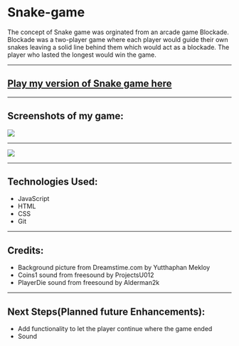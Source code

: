 # Snake-game

The concept of Snake game was orginated from an arcade game Blockade. Blockade was a two-player game where each player would guide their own snakes leaving a solid line behind them which would act as a blockade. The player who lasted the longest would win the game. 

***

## [Play my version of Snake game here](https://binod164.github.io/snake-game/)

***
## Screenshots of my game:
<img src = "https://i.imgur.com/xAiha7T.png">

***

<img src = "https://i.imgur.com/nPGfw6x.png">

***

## Technologies Used:
 * JavaScript 
 * HTML 
 * CSS
 * Git
  
***

## Credits:
* Background picture from Dreamstime.com by Yutthaphan Mekloy
* Coins1 sound from freesound by ProjectsU012
* PlayerDie sound from freesound by Alderman2k

***

## Next Steps(Planned future Enhancements): 
* Add functionality to let the player continue where the game ended
* Sound
